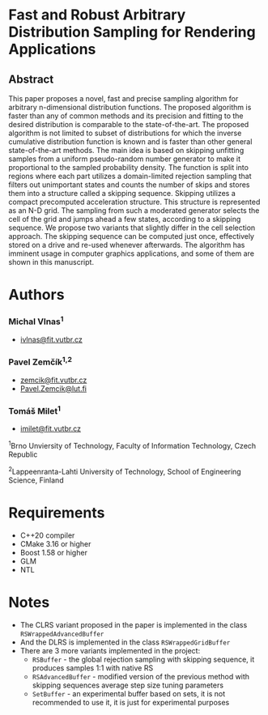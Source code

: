 # Fast and Robust Arbitrary Distribution Sampling for Rendering Applications

## Abstract
This paper proposes a novel, fast and precise sampling algorithm for arbitrary n-dimensional distribution functions. The proposed algorithm is faster than any of common methods and its precision and fitting to the desired distribution is comparable to the state-of-the-art. The proposed algorithm is not limited to subset of distributions for which the inverse cumulative distribution function is known and is faster than other general state-of-the-art methods. The main idea is based on skipping unfitting samples from a uniform pseudo-random number generator to make it proportional to the sampled probability density.
The function is split into regions where each part utilizes a domain-limited rejection sampling that filters out unimportant states and counts the number of skips and stores them into a structure called a skipping sequence. Skipping utilizes a compact precomputed acceleration structure. This structure is represented as an N-D grid. The sampling from such a moderated generator selects the cell of the grid and jumps ahead a few states, according to a skipping sequence. We propose two variants that slightly differ in the cell selection approach. The skipping sequence can be computed just once, effectively stored on a drive and re-used whenever afterwards. The algorithm has imminent usage in computer graphics applications, and some of them are shown in this manuscript.

# Authors
### Michal Vlnas<sup>1</sup>
* ivlnas@fit.vutbr.cz

### Pavel Zemčík<sup>1,2</sup>
* zemcik@fit.vutbr.cz
* Pavel.Zemcik@lut.fi

### Tomáš Milet<sup>1</sup>
* imilet@fit.vutbr.cz

<sup>1</sup>Brno Unviersity of Technology,
Faculty of Information Technology, Czech Republic

<sup>2</sup>Lappeenranta-Lahti University of Technology, School of Engineering Science, Finland

# Requirements
* C++20 compiler
* CMake 3.16 or higher
* Boost 1.58 or higher
* GLM
* NTL

# Notes
* The CLRS variant proposed in the paper is implemented in the class `RSWrappedAdvancedBuffer`
* And the DLRS is implemented in the class `RSWrappedGridBuffer`
* There are 3 more variants implemented in the project:
  * `RSBuffer` - the global rejection sampling with skipping sequence, it produces samples 1:1 with native RS
  * `RSAdvancedBuffer` - modified version of the previous method with skipping sequences average step size tuning parameters
  * `SetBuffer` - an experimental buffer based on sets, it is not recommended to use it, it is just for experimental purposes